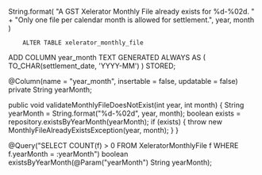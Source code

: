 String.format(
            "A GST Xelerator Monthly File already exists for %d-%02d. " +
            "Only one file per calendar month is allowed for settlement.",
            year, month
        )

        ALTER TABLE xelerator_monthly_file
ADD COLUMN year_month TEXT GENERATED ALWAYS AS (
    TO_CHAR(settlement_date, 'YYYY-MM')
) STORED;

@Column(name = "year_month", insertable = false, updatable = false)
private String yearMonth;

public void validateMonthlyFileDoesNotExist(int year, int month) {
    String yearMonth = String.format("%d-%02d", year, month);
    boolean exists = repository.existsByYearMonth(yearMonth);
    if (exists) {
        throw new MonthlyFileAlreadyExistsException(year, month);
    }
}


@Query("SELECT COUNT(f) > 0 FROM XeleratorMonthlyFile f WHERE f.yearMonth = :yearMonth")
boolean existsByYearMonth(@Param("yearMonth") String yearMonth);
